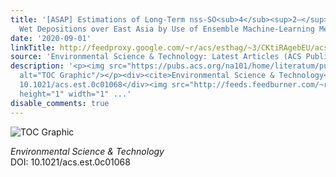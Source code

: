 ```yaml
---
title: '[ASAP] Estimations of Long-Term nss-SO<sub>4</sub><sup>2–</sup> and NO<sub>3</sub><sup>–</sup>
  Wet Depositions over East Asia by Use of Ensemble Machine-Learning Method'
date: '2020-09-01'
linkTitle: http://feedproxy.google.com/~r/acs/esthag/~3/CKtiRAgebEU/acs.est.0c01068
source: 'Environmental Science & Technology: Latest Articles (ACS Publications)'
description: '<p><img src="https://pubs.acs.org/na101/home/literatum/publisher/achs/journals/content/esthag/0/esthag.ahead-of-print/acs.est.0c01068/20200901/images/medium/es0c01068_0008.gif"
  alt="TOC Graphic"/></p><div><cite>Environmental Science & Technology</cite></div><div>DOI:
  10.1021/acs.est.0c01068</div><img src="http://feeds.feedburner.com/~r/acs/esthag/~4/CKtiRAgebEU"
  height="1" width="1" ...'
disable_comments: true
---
```

<p><img src="https://pubs.acs.org/na101/home/literatum/publisher/achs/journals/content/esthag/0/esthag.ahead-of-print/acs.est.0c01068/20200901/images/medium/es0c01068_0008.gif" alt="TOC Graphic"/></p><div><cite>Environmental Science & Technology</cite></div><div>DOI: 10.1021/acs.est.0c01068</div><img src="http://feeds.feedburner.com/~r/acs/esthag/~4/CKtiRAgebEU" height="1" width="1" ...